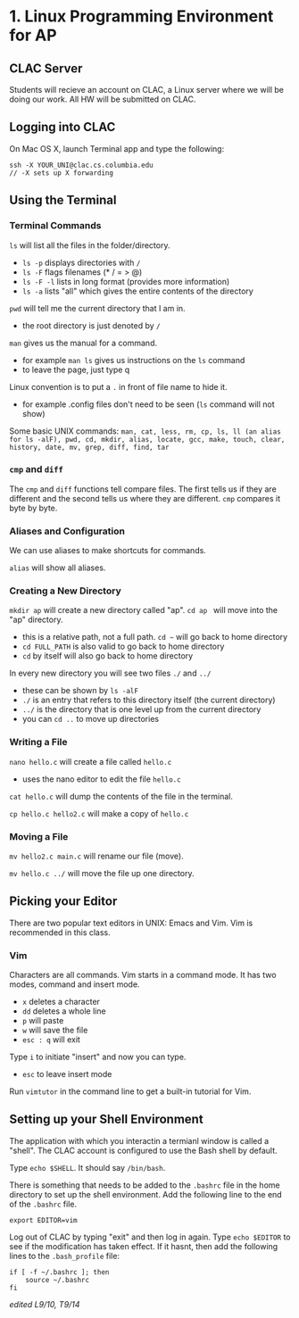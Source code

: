 # 1. Linux Programming Environment for AP

## CLAC Server

Students will recieve an account on CLAC, a Linux server where we will be doing our work. All HW will be submitted on CLAC. 

## Logging into CLAC

On Mac OS X, launch Terminal app and type the following:

    ssh -X YOUR_UNI@clac.cs.columbia.edu
    // -X sets up X forwarding 


## Using the Terminal

### Terminal Commands

`ls` will list all the files in the folder/directory.
- `ls -p` displays directories with `/`
- `ls -F` flags filenames (* / = > @)
- `ls -F -l` lists in long format (provides more information)
- `ls -a` lists "all" which gives the entire contents of the directory

`pwd` will tell me the current directory that I am in. 
- the root directory is just denoted by `/`

`man` gives us the manual for a command.
- for example `man ls` gives us instructions on the `ls` command
- to leave the page, just type q

Linux convention is to put a `.` in front of file name to hide it.
- for example .config files don't need to be seen (`ls` command will not show)

Some basic UNIX commands:
`man, cat, less, rm, cp, ls, ll (an alias for ls -alF), pwd, cd, mkdir, alias, locate, gcc, make, touch, clear, history, date, mv, grep, diff, find, tar`

### `cmp` and `diff`

The `cmp` and `diff` functions tell compare files. The first tells us if they are different and the second tells us where they are different. `cmp` compares it byte by byte.

### Aliases and Configuration

We can use aliases to make shortcuts for commands.

`alias` will show all aliases.

### Creating a New Directory

`mkdir ap` will create a new directory called "ap".
`cd ap ` will move into the "ap" directory. 
- this is a relative path, not a full path.
`cd ~` will go back to home directory
- `cd FULL_PATH` is also valid to go back to home directory
- `cd` by itself will also go back to home directory

In every new directory you will see two files `./` and `../`
- these can be shown by `ls -alF`
- `./` is an entry that refers to this directory itself (the current directory)
- `../` is the directory that is one level up from the current directory
- you can `cd ..` to move up directories

### Writing a File

`nano hello.c` will create a file called `hello.c`
- uses the nano editor to edit the file `hello.c`

`cat hello.c` will dump the contents of the file in the terminal.

`cp hello.c hello2.c` will make a copy of `hello.c `

### Moving a File

`mv hello2.c main.c` will rename our file (move).

`mv hello.c ../` will move the file up one directory.

## Picking your Editor 

There are two popular text editors in UNIX: Emacs and Vim. Vim is recommended in this class. 

### Vim

Characters are all commands. Vim starts in a command mode. It has two modes, command and insert mode.
- `x` deletes a character
- `dd` deletes a whole line
- `p` will paste
- `w` will save the file
- `esc : q` will exit

Type `i` to initiate "insert" and now you can type.
- `esc` to leave insert mode

Run `vimtutor` in the command line to get a built-in tutorial for Vim. 

## Setting up your Shell Environment

The application with which you interactin a termianl window is called a "shell".
The CLAC account is configured to use the Bash shell by default.

Type `echo $SHELL`. It should say `/bin/bash`.

There is something that needs to be added to the `.bashrc` file in the home directory to set up the shell environment. Add the following line to the end of the `.bashrc` file.

    export EDITOR=vim
    
Log out of CLAC by typing "exit" and then log in again. Type `echo $EDITOR` to see if the modification has taken effect. If it hasnt, then add the following lines to the `.bash_profile` file:

```
if [ -f ~/.bashrc ]; then
    source ~/.bashrc
fi
```

*edited L9/10, T9/14*

